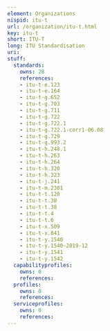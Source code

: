 ```yaml
---
element: Organizations
nispid: itu-t
url: /organization/itu-t.html
key: itu-t
short: ITU-T
long: ITU Standardisation
uri: 
stuff:
  standards:
    owns: 28
    references:
    - itu-t-e.123
    - itu-t-e.164
    - itu-t-g.652
    - itu-t-g.703
    - itu-t-g.711
    - itu-t-g.722
    - itu-t-g.722.1
    - itu-t-g.722.1-corr1-06.08
    - itu-t-g.729
    - itu-t-g.993.2
    - itu-t-h.248.1
    - itu-t-h.263
    - itu-t-h.264
    - itu-t-h.320
    - itu-t-h.323
    - itu-t-j.241
    - itu-t-m.2301
    - itu-t-t.120
    - itu-t-t.30
    - itu-t-t.38
    - itu-t-t.4
    - itu-t-t.6
    - itu-t-x.509
    - itu-t-x.841
    - itu-t-y.1540
    - itu-t-y.1540-2019-12
    - itu-t-y.1541
    - itu-t-y.1542
  capabilityprofiles:
    owns: 0
    references:
  profiles:
    owns: 0
    references:
  serviceprofiles:
    owns: 0
    references:
---
```

